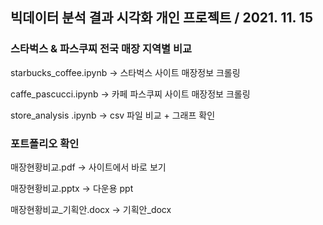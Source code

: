 ## 빅데이터 분석 결과 시각화 개인 프로젝트 / 2021. 11. 15

### 스타벅스 & 파스쿠찌 전국 매장 지역별 비교 

starbucks_coffee.ipynb  -> 스타벅스 사이트 매장정보 크롤링 

caffe_pascucci.ipynb -> 카페 파스쿠찌 사이트 매장정보 크롤링

store_analysis .ipynb -> csv 파일 비교 + 그래프 확인

### 포트폴리오 확인 

매장현황비교.pdf -> 사이트에서 바로 보기 

매장현황비교.pptx -> 다운용 ppt 

매장현황비교_기획안.docx -> 기획안_docx 
